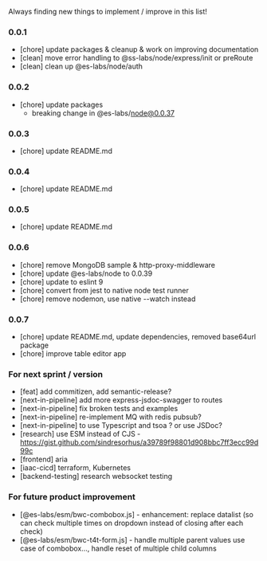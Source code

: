 Always finding new things to implement / improve in this list!

### 0.0.1
- [chore] update packages & cleanup & work on improving documentation
- [clean] move error handling to @ss-labs/node/express/init or preRoute
- [clean] clean up @es-labs/node/auth

### 0.0.2
- [chore] update packages
  - breaking change in @es-labs/node@0.0.37

### 0.0.3
- [chore] update README.md

### 0.0.4
- [chore] update README.md

### 0.0.5
- [chore] update README.md

### 0.0.6
- [chore] remove MongoDB sample & http-proxy-middleware
- [chore] update @es-labs/node to 0.0.39
- [chore] update to eslint 9
- [chore] convert from jest to native node test runner
- [chore] remove nodemon, use native --watch instead

### 0.0.7
- [chore] update README.md, update dependencies, removed base64url package
- [chore] improve table editor app

### For next sprint / version
- [feat] add commitizen, add semantic-release?
- [next-in-pipeline] add more express-jsdoc-swagger to routes
- [next-in-pipeline] fix broken tests and examples
- [next-in-pipeline] re-implement MQ with redis pubsub?
- [next-in-pipeline] to use Typescript and tsoa ? or use JSDoc?
- [research] use ESM instead of CJS - https://gist.github.com/sindresorhus/a39789f98801d908bbc7ff3ecc99d99c
- [frontend] aria
- [iaac-cicd] terraform, Kubernetes
- [backend-testing] research websocket testing

### For future product improvement
- [@es-labs/esm/bwc-combobox.js] - enhancement: replace datalist (so can check multiple times on dropdown instead of closing after each check)
- [@es-labs/esm/bwc-t4t-form.js] - handle multiple parent values use case of combobox..., handle reset of multiple child columns
